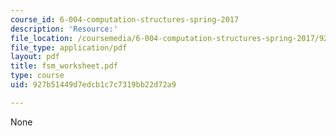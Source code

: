 ```yaml
---
course_id: 6-004-computation-structures-spring-2017
description: 'Resource:'
file_location: /coursemedia/6-004-computation-structures-spring-2017/927b51449d7edcb1c7c7319bb22d72a9_fsm_worksheet.pdf
file_type: application/pdf
layout: pdf
title: fsm_worksheet.pdf
type: course
uid: 927b51449d7edcb1c7c7319bb22d72a9

---
```

None